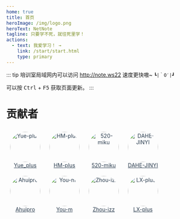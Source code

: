 ```yaml
---
home: true
title: 首页
heroImage: /img/logo.png
heroText: NetNote
tagline: 只要学不死，就往死里学！
actions:
  - text: 我爱学习！ →
    link: /start/start.html
    type: primary
---
```


::: tip
培训室局域网内可以访问 <http://note.ws22> 速度更快嗷~ `┗|｀O′|┛`

可以按 <kbd>Ctrl</kbd> + <kbd>F5</kbd> 获取页面更新。
:::

# 贡献者

<style>
.head-link {
    color: #2c3e50;
    padding: 10px;
    display: inline-block;
    text-align: center;
    border-radius: 4px;
    transition: .2s;
}
.head-link:hover{
    color: #fff;
    background-color: #3eaf7c;
}
.head-img {
    width: 80px;
    height: 80px;
    border-radius: 100%;
}
</style>
<a class="head-link" target="_blank" href="https://github.com/Yue-plus">
    <img class="head-img" src="/img/portrait/Yue-plus.png" alt="Yue-plus" />
    <br />
    Yue_plus
</a>
<a class="head-link" target="_blank" href="https://github.com/HM-plus">
    <img class="head-img" src="/img/portrait/HM-plus.png" alt="HM-plus" />
    <br />
    HM-plus
</a>
<a class="head-link" target="_blank" href="https://github.com/520-miku">
    <img class="head-img" src="/img/portrait/520-miku.jpg" alt="520-miku" />
    <br />
    520-miku
</a>
<a class="head-link" target="_blank" href="https://github.com/DAHE-JINYI">
    <img class="head-img" src="/img/portrait/DAHE-JINYI.jpg" alt="DAHE-JINYI" />
    <br />
    DAHE-JINYI
</a>
<a class="head-link" target="_blank" href="https://github.com/Ahuipro">
    <img class="head-img" src="/img/portrait/Ahuipro.jpg" alt="Ahuipro" />
    <br />
    Ahuipro
</a>
<a class="head-link" target="_blank" href="https://github.com/You-m">
    <img class="head-img" src="/img/portrait/You-m.jpg" alt="You-m" />
    <br />
    You-m
</a>
<a class="head-link" target="_blank" href="https://gitee.com/zhou-izz">
    <img class="head-img" src="/img/portrait/zhou-izz.jpg" alt="Zhou-izz" />
    <br />
    Zhou-izz
</a>
<a class="head-link" target="_blank" href="https://github.com/LX-plus">
    <img class="head-img" src="/img/portrait/LX-plus.jpg" alt="LX-plus" />
    <br />
    LX-plus
</a>